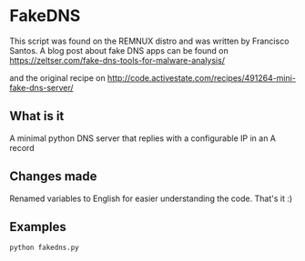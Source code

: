 # FakeDNS
This script was found on the REMNUX distro and was written by Francisco Santos. A blog post about fake DNS apps can be found on https://zeltser.com/fake-dns-tools-for-malware-analysis/

and the original recipe on http://code.activestate.com/recipes/491264-mini-fake-dns-server/

## What is it
A minimal python DNS server that replies with a configurable IP in an A record

## Changes made
Renamed variables to English for easier understanding the code. That's it :)

## Examples
```
python fakedns.py
```
